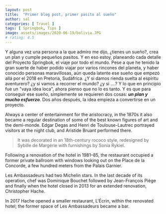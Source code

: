 ```yaml
---
layout: post
title:  "Primer blog post, primer pasito al sueño"
author: sal
categories: [ Travel ]
tags: [ Springbok, Tips ]
image: assets/images/2020-06-19/bolivia.JPG
# rating: 4.5
---
```


Y alguna vez una persona a la que admiro me dijo, ¿tienes un sueño?, crea un plan y cumple pequeños pasitos. Y en eso estoy, planeando cada detalle del Proyecto Springbok, el viaje por todo el mundo. Pese a que he tenido la gran suerte de haber podido viajar por varios rincones del planeta, y haber conocido personas maravillosas, aún queda latente ese sueño que empezó allá por el 2018 en Pretoria, Sudáfrica. ¿Y si damos rienda suelta al espíritu aventurero? ¿y si vamos a recorrer el mundo? ¿y si ....?  Y lo que en principio fue un "vaya idea loca", ahora pienso que no lo es tanto. Y es que para conseguir ese sueño, simplemente se requieren dos cosas: ***un plan y mucho esfuerzo***. Dos años después, la idea empieza a convertirse en un proyecto.

Always a center of entertainment for the aristocracy, in the 1870s it also became a regular destination of some of the best known figures of art and the demi-monde. Edgar Degas and Henri de Toulouse-Lautrec portrayed visitors at the night club, and Aristide Bruant performed there.

> It was decorated in an 18th-century rococo style, redesigned by Sybille de Margérie with furnishings by Sonia Rykiel.

Following a renovation of the hotel in 1981–85, the restaurant occupied a former private ballroom with windows looking out on the Place de la Concorde, a few hundred meters from the Palais Garnier. 

Les Ambassadeurs had two Michelin stars. In the last decade of its operation, chef was Dominique Bouchet  followed by Jean-François Piège and finally when the hotel closed in 2013 for an extended renovation, Christopher Hache.

In 2017 Hache opened a smaller restaurant, L'Écrin, within the renovated hotel; the former space of Les Ambassadeurs became a bar.